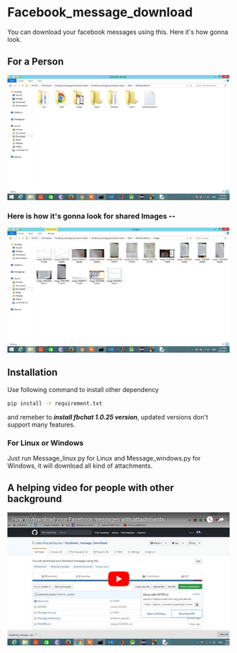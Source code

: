 # Facebook_message_download
You can download your facebook messages using this.
Here it's how gonna look.

## For a Person

<img src= Extras/exp1.png >

### Here is how it's gonna look for shared Images --
<img src= Extras/ecp2.png >

## Installation
Use following command to install other dependency

```bash
pip install -r requirement.txt
```
and remeber to ***install fbchat 1.0.25 version***, updated versions don't support many features.

### For Linux or Windows

Just run Message_linux.py for Linux and Message_windows.py for Windows, it will download all kind of attachments.

## A helping video for people with other background

[![Watch the video](Extras/youtube.png)](https://www.youtube.com/watch?v=xW2hpkoaIiM)
